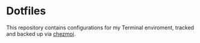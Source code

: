 # Dotfiles

This repository contains configurations for my Terminal enviroment, tracked and backed up via [chezmoi](https://www.chezmoi.io/).
